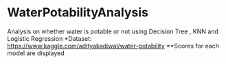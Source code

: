 # WaterPotabilityAnalysis
Analysis on whether water is potable or not using Decision Tree , KNN and Logistic Regression
*Dataset: https://www.kaggle.com/adityakadiwal/water-potability
**Scores for each model are displayed
